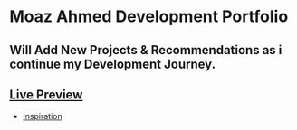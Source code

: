 # Moaz Ahmed Development Portfolio

## Will Add New Projects & Recommendations as i continue my Development Journey.

## [Live Preview](https://moaz-dev.web.app)

- [Inspiration](https://www.youtube.com/c/TheFlutterWay/)
